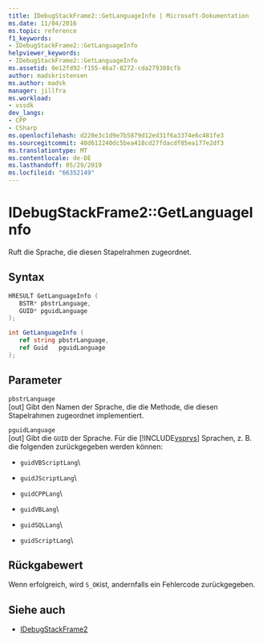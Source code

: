 ```yaml
---
title: IDebugStackFrame2::GetLanguageInfo | Microsoft-Dokumentation
ms.date: 11/04/2016
ms.topic: reference
f1_keywords:
- IDebugStackFrame2::GetLanguageInfo
helpviewer_keywords:
- IDebugStackFrame2::GetLanguageInfo
ms.assetid: 0e12fd92-f155-46a7-8272-cda279388cfb
author: madskristensen
ms.author: madsk
manager: jillfra
ms.workload:
- vssdk
dev_langs:
- CPP
- CSharp
ms.openlocfilehash: d220e3c1d9e7b5879d12ed31f6a3374e6c481fe3
ms.sourcegitcommit: 40d612240dc5bea418cd27fdacdf85ea177e2df3
ms.translationtype: MT
ms.contentlocale: de-DE
ms.lasthandoff: 05/29/2019
ms.locfileid: "66352149"
---
```

# <a name="idebugstackframe2getlanguageinfo"></a>IDebugStackFrame2::GetLanguageInfo
Ruft die Sprache, die diesen Stapelrahmen zugeordnet.

## <a name="syntax"></a>Syntax

```cpp
HRESULT GetLanguageInfo ( 
   BSTR* pbstrLanguage,
   GUID* pguidLanguage
);
```

```csharp
int GetLanguageInfo ( 
   ref string pbstrLanguage,
   ref Guid   pguidLanguage
);
```

## <a name="parameters"></a>Parameter
`pbstrLanguage`\
[out] Gibt den Namen der Sprache, die die Methode, die diesen Stapelrahmen zugeordnet implementiert.

`pguidLanguage`\
[out] Gibt die `GUID` der Sprache. Für die [!INCLUDE[vsprvs](../../../code-quality/includes/vsprvs_md.md)] Sprachen, z. B. die folgenden zurückgegeben werden können:

-   `guidVBScriptLang`\

-   `guidJScriptLang`\

-   `guidCPPLang`\

-   `guidVBLang`\

-   `guidSQLLang`\

-   `guidScriptLang`\

## <a name="return-value"></a>Rückgabewert
 Wenn erfolgreich, wird `S_OK`ist, andernfalls ein Fehlercode zurückgegeben.

## <a name="see-also"></a>Siehe auch
- [IDebugStackFrame2](../../../extensibility/debugger/reference/idebugstackframe2.md)